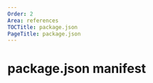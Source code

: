 ```yaml
---
Order: 2
Area: references
TOCTitle: package.json
PageTitle: package.json
---
```


# package.json manifest